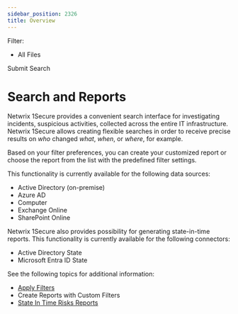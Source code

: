 ```yaml
---
sidebar_position: 2326
title: Overview
---
```


Filter: 

* All Files

Submit Search

# Search and Reports

Netwrix 1Secure provides a convenient search interface for investigating incidents, suspicious activities, collected across the entire IT infrastructure. Netwrix 1Secure allows creating flexible searches in order to receive precise results on *who* changed *what*, *when*, or *where*, for example.

Based on your filter preferences, you can create your customized report or choose the report from the list with the predefined filter settings.

This functionality is currently available for the following data sources:

* Active Directory (on-premise)
* Azure AD
* Computer
* Exchange Online
* SharePoint Online

Netwrix 1Secure also provides possibility for generating state-in-time reports. This functionality is currently available for the following connectors:

* Active Directory State
* Microsoft Entra ID State

See the following topics for additional information:

* [Apply Filters](ApplyFilters "Apply Filters")
* Create Reports with Custom Filters
* [State In Time Risks Reports](StateInTime "State In Time Risks Reports")